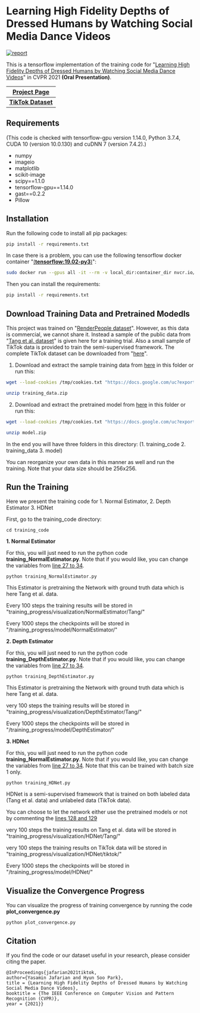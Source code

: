 # Learning High Fidelity Depths of Dressed Humans by Watching Social Media Dance Videos
[![report](https://img.shields.io/badge/arxiv-report-red)](https://arxiv.org/abs/2103.03319)

This is a tensorflow implementation of the training code for "[Learning High Fidelity Depths of Dressed Humans by Watching Social Media Dance Videos](https://arxiv.org/abs/2103.03319)" in CVPR 2021 **(Oral Presentation)**.

| [**Project Page**](https://www.yasamin.page/hdnet_tiktok)  | 
| ------------- | 
| [**TikTok Dataset**](https://www.yasamin.page/hdnet_tiktok#h.jr9ifesshn7v) | 

## Requirements
(This code is checked with tensorflow-gpu version 1.14.0, Python 3.7.4, CUDA 10 (version 10.0.130) and cuDNN 7 (version 7.4.2).)
- numpy
- imageio
- matplotlib
- scikit-image
- scipy==1.1.0
- tensorflow-gpu==1.14.0
- gast==0.2.2
- Pillow

## Installation

Run the following code to install all pip packages:
```sh
pip install -r requirements.txt 
```
In case there is a problem, you can use the following tensorflow docker container "[(**tensorflow:19.02-py3**)](https://docs.nvidia.com/deeplearning/frameworks/tensorflow-release-notes/running.html)":
```sh
sudo docker run --gpus all -it --rm -v local_dir:container_dir nvcr.io/nvidia/tensorflow:19.02-py3
```
Then you can install the requirements:
```sh
pip install -r requirements.txt 
```
## Download Training Data and Pretrained Modedls
This project was trained on "[RenderPeople dataset](https://renderpeople.com/)". However, as this data is commercial, we cannot share it. Instead a sample of the public data from "[Tang et al. dataset](https://github.com/sfu-gruvi-3dv/deep_human)"  is given here for a training trial. Also a small sample of TikTok data is provided to train the semi-supervised framework. The complete TikTok dataset can be downloaded from "[here](https://www.yasamin.page/hdnet_tiktok#h.jr9ifesshn7v)". 

1. Download and extract the sample training data from [here](https://drive.google.com/file/d/1uJ_yQ0XQwNhmHI_irsx8H4f6kQ-yhp5P/view?usp=sharing) in this folder or run this:
```sh
wget --load-cookies /tmp/cookies.txt "https://docs.google.com/uc?export=download&confirm=$(wget --quiet --save-cookies /tmp/cookies.txt --keep-session-cookies --no-check-certificate 'https://docs.google.com/uc?export=download&id=1uJ_yQ0XQwNhmHI_irsx8H4f6kQ-yhp5P' -O- | sed -rn 's/.*confirm=([0-9A-Za-z_]+).*/\1\n/p')&id=1uJ_yQ0XQwNhmHI_irsx8H4f6kQ-yhp5P" -O training_data.zip && rm -rf /tmp/cookies.txt

unzip training_data.zip
```
2. Download and extract the pretrained model from [here](https://drive.google.com/file/d/1UOHkmwcWpwt9r11VzOCa_CVamwHVaobV/view?usp=sharing) in this folder or run this:
```sh
wget --load-cookies /tmp/cookies.txt "https://docs.google.com/uc?export=download&confirm=$(wget --quiet --save-cookies /tmp/cookies.txt --keep-session-cookies --no-check-certificate 'https://docs.google.com/uc?export=download&id=1UOHkmwcWpwt9r11VzOCa_CVamwHVaobV' -O- | sed -rn 's/.*confirm=([0-9A-Za-z_]+).*/\1\n/p')&id=1UOHkmwcWpwt9r11VzOCa_CVamwHVaobV" -O model.zip && rm -rf /tmp/cookies.txt

unzip model.zip
```
In the end you will have three folders in this directory: (1. training_code 2. training_data 3. model)

You can reorganize your own data in this manner as well and run the training. Note that your data size should be 256x256.

## Run the Training
Here we present the training code for 1. Normal Estimator, 2. Depth Estimator 3. HDNet

First, go to the training_code directory:
```
cd training_code
```

**1. Normal Estimator**

For this, you will just need to run the python code **training_NormalEstimator.py**. Note that if you would like, you can change the variables from [line 27 to 34](https://github.com/yasaminjafarian/HDNet_training_draft/blob/ea380ca1249cc5dbe8ded9a9fe6793ba98fd0086/training_code/training_NormalEstimator.py#L27).
```
python training_NormalEstimator.py
```
This Estimator is pretraining the Network with ground truth data which is here Tang et al. data.

Every 100 steps the training results will be stored in "training_progress/visualization/NormalEstimator/Tang/"

Every 1000 steps the checkpoints will be stored in "/training_progress/model/NormalEstimator/"

**2. Depth Estimator**

For this, you will just need to run the python code **training_DepthEstimator.py**. Note that if you would like, you can change the variables from [line 27 to 34](https://github.com/yasaminjafarian/HDNet_training_draft/blob/ea380ca1249cc5dbe8ded9a9fe6793ba98fd0086/training_code/training_DepthEstimator.py#L27).
```
python training_DepthEstimator.py
```
This Estimator is pretraining the Network with ground truth data which is here Tang et al. data.

very 100 steps the training results will be stored in "training_progress/visualization/DepthEstimator/Tang/"

Every 1000 steps the checkpoints will be stored in "/training_progress/model/DepthEstimator/"

**3. HDNet**

For this, you will just need to run the python code **training_NormalEstimator.py**. Note that if you would like, you can change the variables from [line 27 to 34](https://github.com/yasaminjafarian/HDNet_training_draft/blob/ea380ca1249cc5dbe8ded9a9fe6793ba98fd0086/training_code/training_HDNet.py#L27). Note that this can be trained with batch size 1 only.
```
python training_HDNet.py
```
HDNet is a semi-supervised framework that is trained on both labeled data (Tang et al. data) and unlabeled data (TikTok data).

You can choose to let the network either use the pretrained models or not by commenting the [lines 128 and 129](https://github.com/yasaminjafarian/HDNet_training_draft/blob/ea380ca1249cc5dbe8ded9a9fe6793ba98fd0086/training_code/training_HDNet.py#L128)

very 100 steps the training results on Tang et al. data will be stored in "training_progress/visualization/HDNet/Tang/"

very 100 steps the training results on TikTok data will be stored in "training_progress/visualization/HDNet/tiktok/"

Every 1000 steps the checkpoints will be stored in "/training_progress/model/HDNet/"

## Visualize the Convergence Progress
You can visualize the progress of training convergence by running the code **plot_convergence.py**
```
python plot_convergence.py
```

## Citation
If you find the code or our dataset useful in your research, please consider citing the paper.

```
@InProceedings{jafarian2021tiktok,
author={Yasamin Jafarian and Hyun Soo Park},
title = {Learning High Fidelity Depths of Dressed Humans by Watching Social Media Dance Videos},
booktitle = {The IEEE Conference on Computer Vision and Pattern Recognition (CVPR)},
year = {2021}}
```






